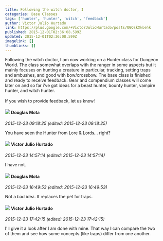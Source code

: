 ```yaml
---
title: Following the witch doctor, I
categories: Base Classes
tags: ['hunter', 'hunter', 'witch', 'feedback']
author: Victor Julio Hurtado
link: https://plus.google.com/+VictorJulioHurtado/posts/UGQskXkbehk
published: 2015-12-01T02:36:08.599Z
updated: 2015-12-01T02:36:08.599Z
imagelink: []
thumblinks: []
---
```


Following the witch doctor, I am now working on a Hunter class for Dungeon World. The class somewhat overlaps with the ranger in some aspects but it mainly focuses on hunting a creature in particular, tracking, setting traps and ambushes, and good with bow/crossbow. The base class is finished and ready to receive feedback. Gear and compendium classes will come later on and so far i’ve got ideas for a beast hunter, bounty hunter, vampire hunter, and witch hunter.<br /><br />If you wish to provide feedback, let us know!
<div id='comment z13rwrs4jlyyvf0h304chveoqkiuelr5pa4'>
  <h4><img src='{{site.baseurl}}//images/avatars/115757449595838706152_photo.jpg'> Douglas Mota</h4>
      <p><cite>2015-12-23 09:18:25 (edited: 2015-12-23 09:18:25)</cite></p>
        <p>You have seen the Hunter from Lore &amp; Lords... right?</p>
</div>
        

<div id='comment z13rwrs4jlyyvf0h304chveoqkiuelr5pa4'>
  <h4><img src='{{site.baseurl}}//images/avatars/104881770392672110983_photo.jpg'> Victor Julio Hurtado</h4>
      <p><cite>2015-12-23 14:57:14 (edited: 2015-12-23 14:57:14)</cite></p>
        <p>I have not.</p>
</div>
        

<div id='comment z13rwrs4jlyyvf0h304chveoqkiuelr5pa4'>
  <h4><img src='{{site.baseurl}}//images/avatars/115757449595838706152_photo.jpg'> Douglas Mota</h4>
      <p><cite>2015-12-23 16:49:53 (edited: 2015-12-23 16:49:53)</cite></p>
        <p>Not a bad idea. It replaces the pet for traps.</p>
</div>
        

<div id='comment z13rwrs4jlyyvf0h304chveoqkiuelr5pa4'>
  <h4><img src='{{site.baseurl}}//images/avatars/104881770392672110983_photo.jpg'> Victor Julio Hurtado</h4>
      <p><cite>2015-12-23 17:42:15 (edited: 2015-12-23 17:42:15)</cite></p>
        <p>I&#39;ll give it a look after I am done with mine. That way I can compare the two of them and see how some concepts (like traps) differ from one another.</p>
</div>
        